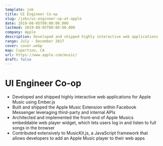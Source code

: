 ```yaml
---
template: job
title: UI Engineer Co-op
slug: /jobs/ui-engineer-op-at-apple
date: 2019-08-05T00:00:00.000
lastmod: 2019-08-05T00:00:00.000
company: Apple
description: Developed and shipped highly interactive web applications for Apple Music using Ember.js
range: July - December 2017
cover: cover.webp
map: Cupertino, CA
url: https://www.apple.com/music/
draft: false
---
```


# UI Engineer Co-op

- Developed and shipped highly interactive web applications for Apple Music using Ember.js
- Built and shipped the Apple Music Extension within Facebook Messenger leveraging third-party and internal APIs
- Architected and implemented the front-end of Apple Musics embeddable web player widget, which lets users log in and listen to full songs in the browser
- Contributed extensively to MusicKit.js, a JavaScript framework that allows developers to add an Apple Music player to their web apps
